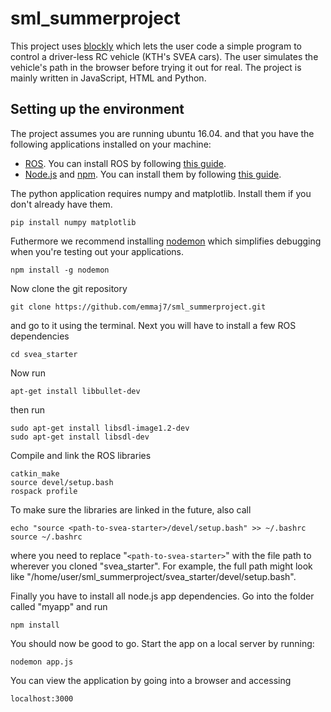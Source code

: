 # sml_summerproject
This project uses [blockly](https://developers.google.com/blockly/) which lets the user code a simple program to control a driver-less RC vehicle (KTH's SVEA cars). The user simulates the vehicle's path in the browser before trying it out for real. The project is mainly written in JavaScript, HTML and Python.
## Setting up the environment
The project assumes you are running ubuntu 16.04. and that you have the following applications installed on your machine:
* [ROS](https://www.ros.org/). You can install ROS by following [this guide](http://wiki.ros.org/kinetic/Installation/Ubuntu).
* [Node.js](https://nodejs.org/en/) and [npm](https://www.npmjs.com/). You can install them by following [this guide](https://tecadmin.net/install-latest-nodejs-npm-on-ubuntu/).

The python application requires numpy and matplotlib. Install them if you don't already have them.

	pip install numpy matplotlib

Futhermore we recommend installing [nodemon](https://www.npmjs.com/package/nodemon) which simplifies debugging when you're testing out your applications.

	npm install -g nodemon

Now clone the git repository

	git clone https://github.com/emmaj7/sml_summerproject.git

and go to it using the terminal. Next you will have to install a few ROS dependencies

	cd svea_starter

Now run

	apt-get install libbullet-dev

then run

	sudo apt-get install libsdl-image1.2-dev
	sudo apt-get install libsdl-dev

Compile and link the ROS libraries

	catkin_make
	source devel/setup.bash
	rospack profile

To make sure the libraries are linked in the future, also call

	echo "source <path-to-svea-starter>/devel/setup.bash" >> ~/.bashrc
	source ~/.bashrc

where you need to replace "`<path-to-svea-starter>`" with the file path to wherever you cloned "svea_starter". For example, the full path might look like "/home/user/sml_summerproject/svea_starter/devel/setup.bash".

Finally you have to install all node.js app dependencies. Go into the folder called "myapp" and run

	npm install

You should now be good to go. Start the app on a local server by running:

	nodemon app.js

You can view the application by going into a browser and accessing

	localhost:3000
